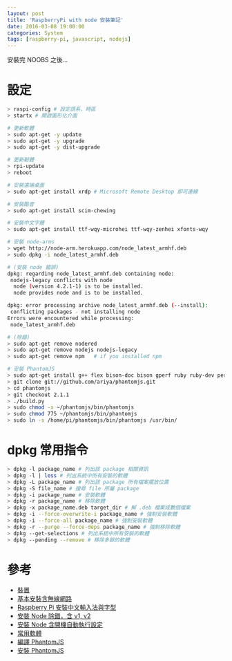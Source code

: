 ```yaml
---
layout: post
title: 'RaspberryPi with node 安裝筆記'
date: 2016-03-08 19:00:00
categories: System
tags: [raspberry-pi, javascript, nodejs]
---
```


安裝完 NOOBS 之後...

<!--more-->

# 設定

~~~bash
> raspi-config # 設定語系，時區
> startx # 開啟圖形化介面

# 更新軟體
> sudo apt-get -y update
> sudo apt-get -y upgrade
> sudo apt-get -y dist-upgrade

# 更新韌體
> rpi-update
> reboot

# 安裝遠端桌面
> sudo apt-get install xrdp # Microsoft Remote Desktop 即可連線

# 安裝酷音
> sudo apt-get install scim-chewing

# 安裝中文字體
> sudo apt-get install ttf-wqy-microhei ttf-wqy-zenhei xfonts-wqy

# 安裝 node-arms
> wget http://node-arm.herokuapp.com/node_latest_armhf.deb
> sudo dpkg -i node_latest_armhf.deb

# (安裝 node 錯誤)
dpkg: regarding node_latest_armhf.deb containing node:
 nodejs-legacy conflicts with node
  node (version 4.2.1-1) is to be installed.
  node provides node and is to be installed.

dpkg: error processing archive node_latest_armhf.deb (--install):
 conflicting packages - not installing node
Errors were encountered while processing:
 node_latest_armhf.deb

# (除錯)
> sudo apt-get remove nodered
> sudo apt-get remove nodejs nodejs-legacy
> sudo apt-get remove npm   # if you installed npm

# 安裝 PhantomJS
> sudo apt-get install g++ flex bison-doc bison gperf ruby ruby-dev perl libsqlite3-dev sqlite3 libfontconfig1-dev icu-doc libicu-dev libfreetype6 libssl-dev libpng12-dev libjpeg8-dev ttf-mscorefonts-installer fontconfig build-essential chrpath git-core openssl
> git clone git://github.com/ariya/phantomjs.git
> cd phantomjs
> git checkout 2.1.1
> ./build.py
> sudo chmod -x ~/phantomjs/bin/phantomjs
> sudo chmod 775 ~/phantomjs/bin/phantomjs
> sudo ln -s /home/pi/phantomjs/bin/phantomjs /usr/bin/

~~~

# dpkg 常用指令

~~~bash
> dpkg -l package_name # 列出該 package 相關資訊
> dpkg -l | less # 列出系統中所有安裝的軟體
> dpkg -L package_name # 列出該 package 所有檔案擺放位置
> dpkg -S file_name # 搜尋 file 所屬 package
> dpkg -i package_name # 安裝軟體
> dpkg -r package_name # 移除軟體
> dpkg -x package_name.deb target_dir # 解 .deb 檔案成數個檔案
> dpkg -i --force-overwrite-i package_name # 強制安裝軟體
> dpkg -i --force-all package_name # 強制安裝軟體
> dpkg -r --purge --force-deps package_name # 強制移除軟體
> dpkg --get-selections # 列出系統中所有安裝的軟體
> dpkg --pending --remove # 移除多餘的軟體
~~~


# 參考

* [裝置](https://www.raspberrypi.org/wp-content/uploads/2012/04/quick-start-guide-v2_1.pdf)
* [基本安裝含無線網路](http://tonyhack.familyds.net/wordpress/?p=3463)
* [Raspberry Pi 安裝中文輸入法與字型](http://blogger.gtwang.org/2014/12/raspberry-pi-chinese-input-method.html)
* [安裝 Node 除錯，含 v1, v2](https://www.raspberrypi.org/forums/viewtopic.php?f=66&t=130217)
* [安裝 Node 含開機自動執行設定](http://weworkweplay.com/play/raspberry-pi-nodejs/)
* [常用軟體](https://netduinoplusfun.wordpress.com/2012/07/03/some-useful-packages-for-the-raspberry-pi/)
* [編譯 PhantomJS](https://www.bitpi.co/2015/02/11/compiling-phantomjs-on-raspberry-pi/)
* [安裝 PhantomJS](https://www.bitpi.co/2015/02/10/installing-phantomjs-on-the-raspberry-pi/)
